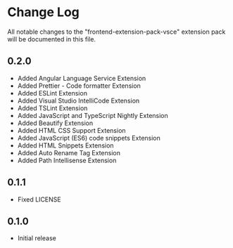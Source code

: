 # Change Log

All notable changes to the "frontend-extension-pack-vsce" extension pack will be documented in this file.

## 0.2.0

* Added Angular Language Service Extension
* Added Prettier - Code formatter Extension
* Added ESLint Extension
* Added Visual Studio IntelliCode Extension
* Added TSLint Extension
* Added JavaScript and TypeScript Nightly Extension
* Added Beautify Extension
* Added HTML CSS Support Extension
* Added JavaScript (ES6) code snippets Extension
* Added HTML Snippets Extension
* Added Auto Rename Tag Extension
* Added Path Intellisense Extension

## 0.1.1

* Fixed LICENSE

## 0.1.0

- Initial release
